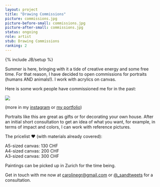 ```yaml
---
layout: project
title: "Drawing Commissions"
picture: commissions.jpg
picture-before-small: commissions.jpg
picture-after-small: commissions.jpg
status: ongoing
role: artist
stub: Drawing Commissions
ranking: 2
---
```

{% include JB/setup %}


Summer is here, bringing with it a tide of creative energy and some free time. For that reason, I have decided to open commissions for portraits (humans AND animals!). I work with acrylics on canvas.

Here is some work people have commissioned me for in the past:
<p>
<img src="../../assets/img/project/samples.jpeg">
</p>

(more in my <a href="https://www.instagram.com/idledaze/">instagram</a> or <a href="../../assets/img/project/portfolio.pdf">my portfolio</a>)

Portraits like this are great as gifts or for decorating your own house. After an initial short consultation to get an idea of what you want, for example, in terms of impact and colors, I can work with reference pictures.

The pricelist &#9829; (with materials already covered):
<p>
A5-sized canvas: 130 CHF<br>
A4-sized canvas: 200 CHF<br>
A3-sized canvas: 300 CHF
</p>

Paintings can be picked up in Zurich for the time being.

Get in touch with me now at carolinegr@gmail.com or <a href="https://twitter.com/_sandtweets">@_sandtweets</a> for a consultation.

